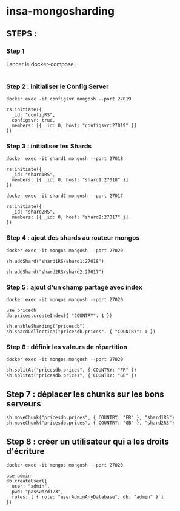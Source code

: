 # insa-mongosharding

## STEPS :

### Step 1
Lancer le docker-compose.
</br>
</br>

### Step 2 : initialiser le Config Server

```
docker exec -it configsvr mongosh --port 27019

rs.initiate({
  _id: "configRS",
  configsvr: true,
  members: [{ _id: 0, host: "configsvr:27019" }]
})
```

### Step 3 : initialiser les Shards

```
docker exec -it shard1 mongosh --port 27018

rs.initiate({
  _id: "shard1RS",
  members: [{ _id: 0, host: "shard1:27018" }]
})

docker exec -it shard2 mongosh --port 27017

rs.initiate({
  _id: "shard2RS",
  members: [{ _id: 0, host: "shard2:27017" }]
})
```

### Step 4 : ajout des shards au routeur mongos

```
docker exec -it mongos mongosh --port 27020

sh.addShard("shard1RS/shard1:27018")

sh.addShard("shard2RS/shard2:27017")
```

### Step 5 : ajout d'un champ partagé avec index

```
docker exec -it mongos mongosh --port 27020

use pricedb
db.prices.createIndex({ "COUNTRY": 1 })

sh.enableSharding("pricesdb")
sh.shardCollection("pricesdb.prices", { "COUNTRY": 1 })
```

### Step 6 : définir les valeurs de répartition
```
docker exec -it mongos mongosh --port 27020

sh.splitAt("pricesdb.prices", { COUNTRY: "FR" })
sh.splitAt("pricesdb.prices", { COUNTRY: "GB" })
```

## Step 7 : déplacer les chunks sur les bons serveurs
```
sh.moveChunk("pricesdb.prices", { COUNTRY: "FR" }, "shard1RS")
sh.moveChunk("pricesdb.prices", { COUNTRY: "GB" }, "shard2RS")
```

## Step 8 : créer un utilisateur qui a les droits d'écriture

```
docker exec -it mongos mongosh --port 27020

use admin
db.createUser({
  user: "admin",
  pwd: "password123",
  roles: [ { role: "userAdminAnyDatabase", db: "admin" } ]
})
```
